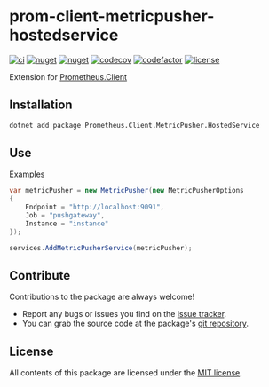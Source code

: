 # prom-client-metricpusher-hostedservice

[![ci](https://img.shields.io/github/actions/workflow/status/prom-client-net/prom-client-metricpusher-hostedservice/ci.yml?branch=main&label=ci&logo=github&style=flat-square)](https://github.com/prom-client-net/prom-client-metricpusher-hostedservice/actions/workflows/ci.yml)
[![nuget](https://img.shields.io/nuget/v/Prometheus.Client.MetricPusher.HostedService?logo=nuget&style=flat-square)](https://www.nuget.org/packages/Prometheus.Client.MetricPusher.HostedService)
[![nuget](https://img.shields.io/nuget/dt/Prometheus.Client.MetricPusher.HostedService?logo=nuget&style=flat-square)](https://www.nuget.org/packages/Prometheus.Client.MetricPusher.HostedService)
[![codecov](https://img.shields.io/codecov/c/github/prom-client-net/prom-client-metricpusher-hostedservice?logo=codecov&style=flat-square)](https://app.codecov.io/gh/prom-client-net/prom-client-metricpusher-hostedservice)
[![codefactor](https://img.shields.io/codefactor/grade/github/prom-client-net/prom-client-metricpusher-hostedservice?logo=codefactor&style=flat-square)](https://www.codefactor.io/repository/github/prom-client-net/prom-client-metricpusher-hostedservice)
[![license](https://img.shields.io/github/license/prom-client-net/prom-client-metricpusher-hostedservice?style=flat-square)](https://github.com/prom-client-net/prom-client-metricpusher-hostedservice/blob/main/LICENSE)

Extension for [Prometheus.Client](https://github.com/prom-client-net/prom-client)

## Installation

```sh
dotnet add package Prometheus.Client.MetricPusher.HostedService
```

## Use

[Examples](https://github.com/prom-client-net/prom-examples)

```c#
var metricPusher = new MetricPusher(new MetricPusherOptions
{
    Endpoint = "http://localhost:9091",
    Job = "pushgateway",
    Instance = "instance"
});
```

```c#
services.AddMetricPusherService(metricPusher);
```

## Contribute

Contributions to the package are always welcome!

* Report any bugs or issues you find on the [issue tracker](https://github.com/prom-client-net/prom-client-metricpusher-hostedservice/issues).
* You can grab the source code at the package's [git repository](https://github.com/prom-client-net/prom-client-metricpusher-hostedservice).

## License

All contents of this package are licensed under the [MIT license](https://opensource.org/licenses/MIT).
